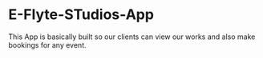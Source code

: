 # E-Flyte-STudios-App
This App is basically built so our clients can view our works and also make bookings for any event.
